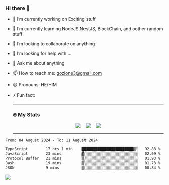### Hi there 👋

<!--
**charlieScript/charlieScript** is a ✨ _special_ ✨ repository because its `README.md` (this file) appears on your GitHub profile.

Here are some ideas to get you started: -->

- 🔭 I’m currently working on Exciting stuff
- 🌱 I’m currently learning NodeJS,NestJS, BlockChain, and oother random stuff
- 👯 I’m looking to collaborate on anything
- 🤔 I’m looking for help with ...
- 💬 Ask me about anything
- 📫 How to reach me: gozione3@gmail.com
- 😄 Pronouns: HE/HIM
- ⚡ Fun fact:


  ---

  ### :fire: My Stats

  <div id="stats" align="center">
  <img src="http://github-readme-streak-stats.herokuapp.com?user=charlieScript&theme=dark&date_format=M%20j%5B%2C%20Y%5D" />&nbsp;&nbsp;&nbsp;
  <img src="https://github-readme-stats.vercel.app/api/top-langs/?username=charlieScript&layout=compact&theme=vision-friendly-dark"/>&nbsp;&nbsp;&nbsp;
  <img src="https://github-readme-stats.vercel.app/api?username=charlieScript&show_icons=true&theme=radical"/>
  </div>

  ---



<!--START_SECTION:waka-->

```txt
From: 04 August 2024 - To: 11 August 2024

TypeScript        17 hrs 1 min    ███████████████████████▒░   92.83 %
JavaScript        23 mins         ▓░░░░░░░░░░░░░░░░░░░░░░░░   02.09 %
Protocol Buffer   21 mins         ▒░░░░░░░░░░░░░░░░░░░░░░░░   01.93 %
Bash              19 mins         ▒░░░░░░░░░░░░░░░░░░░░░░░░   01.73 %
JSON              9 mins          ▒░░░░░░░░░░░░░░░░░░░░░░░░   00.84 %
```

<!--END_SECTION:waka-->
![](https://komarev.com/ghpvc/?username=charlieScript)
